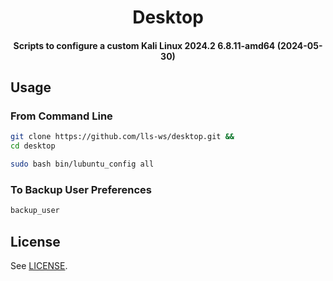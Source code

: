 <h1 align="center">
  Desktop
</h1>

<h4 align="center">
  Scripts to configure a custom Kali Linux 2024.2 6.8.11-amd64 (2024-05-30)
</h4>


## Usage

### From Command Line

```bash
git clone https://github.com/lls-ws/desktop.git &&
cd desktop
```
```bash
sudo bash bin/lubuntu_config all
```

### To Backup User Preferences

```bash
backup_user

```

## License

See [LICENSE](LICENSE).
